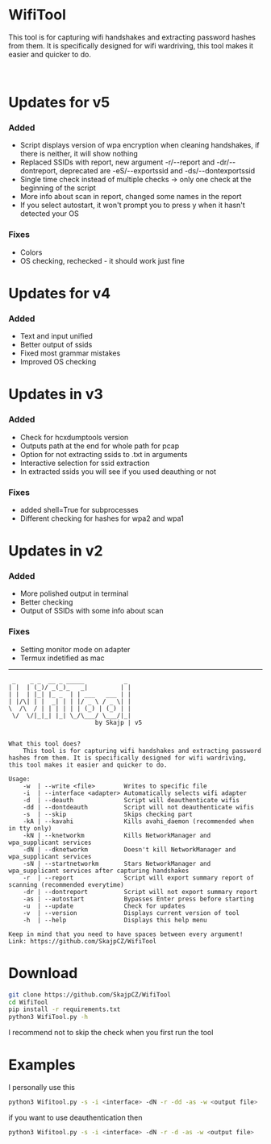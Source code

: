 # WifiTool 
This tool is for capturing wifi handshakes and extracting password hashes from them. It is specifically designed for wifi wardriving, this tool makes it easier and quicker to do.

<br>

# Updates for v5

### Added
 - Script displays version of wpa encryption when cleaning handshakes, if there is neither, it will show nothing
 - Replaced SSIDs with report, new argument -r/--report and -dr/--dontreport, deprecated are -eS/--exportssid and -ds/--dontexportssid
 - Single time check instead of multiple checks -> only one check at the beginning of the script
 - More info about scan in report, changed some names in the report
 - If you select autostart, it won't prompt you to press y when it hasn't detected your OS
### Fixes
 - Colors
 - OS checking, rechecked - it should work just fine


# Updates for v4

### Added
- Text and input unified
- Better output of ssids
- Fixed most grammar mistakes
- Improved OS checking


# Updates in v3

### Added
- Check for hcxdumptools version
- Outputs path at the end for whole path for pcap 
- Option for not extracting ssids to .txt in arguments
- Interactive selection for ssid extraction
- In extracted ssids you will see if you used deauthing or not
### Fixes
- added shell=True for subprocesses
- Different checking for hashes for wpa2 and wpa1


# Updates in v2

### Added
- More polished output in terminal
- Better checking
- Output of SSIDs with some info about scan
### Fixes
- Setting monitor mode on adapter
- Termux indetified as mac

---

```
 _    _ _  __ _ _____           _ 
| |  | (_)/ _(_)_   _|         | |
| |  | |_| |_ _  | | ___   ___ | |
| |/\| | |  _| | | |/ _ \ / _ \| |
\  /\  / | | | | | | (_) | (_) | |
 \/  \/|_|_| |_| \_/\___/ \___/|_| 
                        by Skajp | v5

 
What this tool does?
    This tool is for capturing wifi handshakes and extracting password hashes from them. It is specifically designed for wifi wardriving, this tool makes it easier and quicker to do.

Usage:
    -w  | --write <file>        Writes to specific file
    -i  | --interface <adapter> Automatically selects wifi adapter
    -d  | --deauth              Script will deauthenticate wifis
    -dd | --dontdeauth          Script will not deauthenticate wifis
    -s  | --skip                Skips checking part
    -kA | --kavahi              Kills avahi_daemon (recommended when in tty only)
    -kN | --knetworkm           Kills NetworkManager and wpa_supplicant services
    -dN | --dknetworkm          Doesn't kill NetworkManager and wpa_supplicant services
    -sN | --startnetworkm       Stars NetworkManager and wpa_supplicant services after capturing handshakes
    -r  | --report              Script will export summary report of scanning (recommended everytime)
    -dr | --dontreport          Script will not export summary report
    -as | --autostart           Bypasses Enter press before starting
    -u  | --update              Check for updates
    -v  | --version             Displays current version of tool
    -h  | --help                Displays this help menu

Keep in mind that you need to have spaces between every argument!
Link: https://github.com/SkajpCZ/WifiTool
```


# Download

```bash
git clone https://github.com/SkajpCZ/WifiTool
cd WifiTool
pip install -r requirements.txt
python3 WifiTool.py -h
```

I recommend not to skip the check when you first run the tool

# Examples

I personally use this 
```bash
python3 Wifitool.py -s -i <interface> -dN -r -dd -as -w <output file>
```

if you want to use deauthentication then
```bash
python3 Wifitool.py -s -i <interface> -dN -r -d -as -w <output file>
```